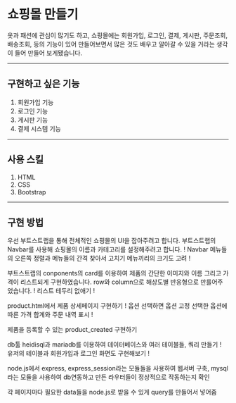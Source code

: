 # 쇼핑몰 만들기

옷과 패션에 관심이 많기도 하고, 쇼핑몰에는 회원가입, 로그인, 결제, 게시판, 주문조회, 배송조회, 등의 기능이 있어 만들어보면서 많은 것도 배우고 알아갈 수 있을 거라는 생각이 들어 만들어 보게됐습니다.

___
## 구현하고 싶은 기능

1. 회원가입 기능
2. 로그인 기능
3. 게시판 기능
4. 결제 시스템 기능
___
## 사용 스킬

1. HTML
2. CSS
3. Bootstrap
___
## 구현 방법

우선 부트스트랩을 통해 전체적인 쇼핑몰의 UI을 잡아주려고 합니다.
부트스트랩의 Navbar를 사용해 쇼핑몰의 이름과 카테고리를 설정해주려고 합니다.
! Navbar 메뉴들의 오른쪽 정렬과 메뉴들의 간격 찾아서 고치기 메뉴끼리의 크기도 고려 !

부트스트랩의 conponents의 card를 이용하여 제품의 간단한 이미지와 이름 그리고 가격이 리스트되게 구현하였습니다.
row와 column으로 해상도별 반응형으로 만를어주었습니다.
! 리스트 테두리 없애기 !

product.html에서 제품 상세페이지 구현하기 
! 옵션 선택하면 옵션 고정 선택한 옵션에 따른 가격 합계와 주문 내역 표시 !

제품을 등록할 수 있는 product_created 구현하기

db툴 heidisql과 mariadb를 이용하여 데이터베이스와 여러 테이블들, 쿼리 만들기
! 유저의 테이블과 회원가입과 로그인 화면도 구현해보기 !

node.js에서 express, express_session라는 모듈들을 사용하여 웹서버 구축, mysql라는 모듈을 사용하여 db연동하고
만든 라우터들이 정상적으로 작동하는지 확인

각 페이지마다 필요한 data들을 node.js로 받을 수 있게 query를 만들어서 넣어줌